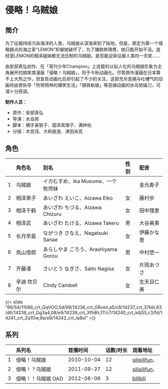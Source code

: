 # 侵略！乌贼娘


## 简介

为了征服持续污染海洋的人类，乌贼娘从深海来到了陆地。但是，原定为第一个侵略据点的海之家“LEMON”却被她破坏了，为了赚取修理费，她只能开始干活。连经营LEMON的相泽姐妹都无法压制的乌贼娘，是否能迎来征服人类的一天呢……

由安部真弘创作、在「周刊少年Champion」上连载的以拟人化的乌贼娘形象为主角展开的搞笑类漫画「侵略！乌贼娘」，将于今秋动画化。尽管原作漫画在日本算不上大热之作，但宣告动画化后却引起了不少的关注。这部充斥恶搞与吐槽气的动画将由曾执导「热带雨林的爆笑生活」「钢铁新娘」等恶搞动画的水岛努操刀，可谓十分搭调。


**制作人员：**
- 原作：安部真弘
- 导演：水岛努
- 脚本：横手美智子、国泽真理子、满仲劝
- 分镜：木宫茂、大和直道、津田尚克

## 角色

|     |   角色名   |   别名  | 性别 |  配音  |
|:--- |:------  |:----      |:---  |:--   |
| 1 | 乌贼娘 | イカむすめ、Ika Musume、一个牧师妹 |  | 金元寿子 |
| 2 | 相泽荣子 | あいざわ えいこ、Aizawa Eiko | 女 | 藤村歩 |
| 3 | 相泽千鹤 | あいざわ ちづる、Aizawa Chizuru | 女 | 田中理恵 |
| 4 | 相泽武 | あいざわ たける、Aizawa Takeru | 男 | 大谷美貴 |
| 5 | 长月早苗 | ながつき さなえ、Nagatsuki Sanae | 女 | 伊藤かな恵 |
| 6 | 岚山悟郎 | あらしやま ごろう、Arashiyama Gorou | 男 | 中村悠一 |
| 7 | 齐藤渚 | さいとう なぎさ、Saito Nagisa | 女 | 片岡あづさ |
| 8 | 辛迪·坎贝尔 | Cindy Cambell | 女 | 生天目仁美 |

{{< slide "66/54/11566_crt_QqVOO,5d/99/14236_crt_GRvml,a5/c8/14237_crt_37kbl,63/d6/14238_crt_Gg3a4,08/e9/14239_crt_Xfh8h,f7/c7/14240_crt_k4jS5,c3/fd/14241_crt_Zq1Ow,9a/e9/14242_crt_la8ol" >}}

## 系列

|     |   系列名   |   首播时间  | 话数/时长  | 观看地址 |
|:---  |:------    |:----      |:---       |:---  |
| 1 | 侵略！乌贼娘 | 2010-10-04 | 12 | [silisilifun](https://www.silisilifun.com/vodsearch/?wd=侵略！乌贼娘)、  |
| 2 | 侵略！？乌贼娘 | 2011-09-27 | 12 | [silisilifun](https://www.silisilifun.com/vodsearch/?wd=侵略！乌贼娘)、  |
| 3 | 侵略！！乌贼娘 OAD | 2012-08-08 | 3 | [bilibili](https://www.bilibili.com/video/BV1iW411h7RB)  |



